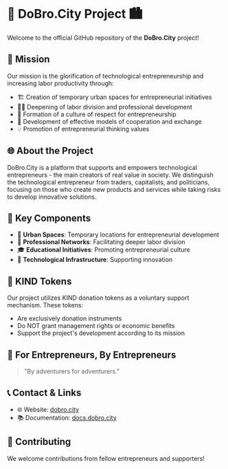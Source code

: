 # 🌟 DoBro.City Project 🏙️

Welcome to the official GitHub repository of the **DoBro.City** project!

## 🚀 Mission

Our mission is the glorification of technological entrepreneurship and increasing labor productivity through:

- 🏗️ Creation of temporary urban spaces for entrepreneurial initiatives
- 👨‍💻 Deepening of labor division and professional development
- 🤝 Formation of a culture of respect for entrepreneurship
- 🔄 Development of effective models of cooperation and exchange
- 💡 Promotion of entrepreneurial thinking values

## 🌐 About the Project

DoBro.City is a platform that supports and empowers technological entrepreneurs - the main creators of real value in society. We distinguish the technological entrepreneur from traders, capitalists, and politicians, focusing on those who create new products and services while taking risks to develop innovative solutions.

## 🔑 Key Components

- 🏢 **Urban Spaces**: Temporary locations for entrepreneurial development
- 🧩 **Professional Networks**: Facilitating deeper labor division
- 🎓 **Educational Initiatives**: Promoting entrepreneurial culture
- 🤖 **Technological Infrastructure**: Supporting innovation

## 💼 KIND Tokens

Our project utilizes KIND donation tokens as a voluntary support mechanism. These tokens:
- Are exclusively donation instruments
- Do NOT grant management rights or economic benefits
- Support the project's development according to its mission

## 👥 For Entrepreneurs, By Entrepreneurs

> "By adventurers for adventurers."

## 📞 Contact & Links

- 🌐 Website: [dobro.city](https://dobro.city)
- 📚 Documentation: [docs.dobro.city](https://docs.dobro.city)

## 🤝 Contributing

We welcome contributions from fellow entrepreneurs and supporters! 
